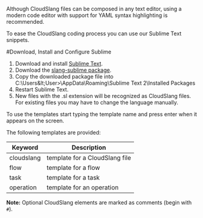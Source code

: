 Although CloudSlang files can be composed in any text editor, using a modern code editor with support for YAML syntax highlighting is recommended. 

To ease the CloudSlang coding process you can use our Sublime Text snippets. 

#Download, Install and Configure Sublime

1. Download and install [Sublime Text](http://www.sublimetext.com/).
2. Download the [slang-sublime package](https://github.com/orius123/slang-sublime/releases/tag/0.1.1). 
3. Copy the downloaded package file into C:\Users\&lt;User&gt;\AppData\Roaming\Sublime Text 2\Installed Packages
4. Restart Sublime Text.
5. New files with the .sl extension will be recognized as CloudSlang files. For existing files you may have to change the language manually.

To use the templates start typing the template name and press enter when it appears on the screen. 

The following templates are provided:

Keyword|Description
---|---
cloudslang|template for a CloudSlang file
flow|template for a flow
task|template for a task
operation|template for an operation
  
**Note:** Optional CloudSlang elements are marked as comments (begin with `#`).
